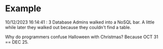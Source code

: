 # Example

<!-- replace-with-date starts -->
10/12/2023 16:14:41 : 3 Database Admins walked into a NoSQL bar. A little while later they walked out because they couldn't find a table.
<!-- replace-with-date ends -->

<!-- replace-with-joke starts -->
Why do programmers confuse Halloween with Christmas? Because OCT 31 == DEC 25.
<!-- replace-with-joke ends -->